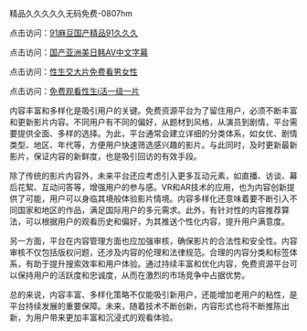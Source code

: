 精品久久久久久无码免费-0807hm

点击访问：<a href="https://heiliaoxwd5i8.pages.dev">91麻豆国产精品91久久久</a>

点击访问：<a href="https://heiliao2dmwwy.pages.dev">国产亚洲美日韩AV中文字幕</a>

点击访问：<a href="https://heiliaoll4qsx.pages.dev">性生交大片免费看男女性</a>

点击访问：<a href="https://heiliaoxqkkct.pages.dev">免费观看性生i活一级一片</a>


内容丰富和多样化是吸引用户的关键。免费资源平台为了留住用户，必须不断丰富和更新影片内容。不同用户有不同的偏好，从题材到风格，从演员到剧情，平台需要提供全面、多样的选择。为此，平台通常会建立详细的分类体系，如女优、剧情类型、地区、年代等，方便用户快速筛选感兴趣的影片。与此同时，及时更新最新影片，保证内容的新鲜度，也是吸引回访的有效手段。  

除了传统的影片内容外，未来平台还应考虑引入更多互动元素，如直播、访谈、幕后花絮、互动问答等，增强用户的参与感。VR和AR技术的应用，也为内容创新提供了可能，用户可以身临其境般体验影片情境。内容多样化还意味着要不断引入不同国家和地区的作品，满足国际用户的多元需求。此外，有针对性的内容推荐算法，可以根据用户的观看历史和偏好，为其推送个性化内容，提升用户满意度。  

另一方面，平台在内容管理方面也应加强审核，确保影片的合法性和安全性。内容审核不仅包括版权问题，还涉及内容的伦理和法律规范。合理的内容分类和标签体系，有助于提升搜索效率和用户体验。通过持续丰富和优化内容，免费资源平台可以保持用户的活跃度和忠诚度，从而在激烈的市场竞争中占据优势。  

总的来说，内容丰富、多样化策略不仅能吸引新用户，还能增加老用户的粘性，是平台持续发展的重要保障。未来，随着技术不断创新，内容形式也将不断推陈出新，为用户带来更加丰富和沉浸式的观看体验。  


<span style="display:none;">[Canonical link]( ）</span>
